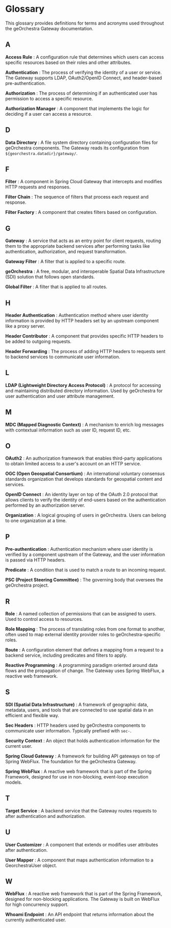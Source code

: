 # Glossary

This glossary provides definitions for terms and acronyms used throughout the geOrchestra Gateway documentation.

## A

**Access Rule**
: A configuration rule that determines which users can access specific resources based on their roles and other attributes.

**Authentication**
: The process of verifying the identity of a user or service. The Gateway supports LDAP, OAuth2/OpenID Connect, and header-based pre-authentication.

**Authorization**
: The process of determining if an authenticated user has permission to access a specific resource.

**Authorization Manager**
: A component that implements the logic for deciding if a user can access a resource.

## D

**Data Directory**
: A file system directory containing configuration files for geOrchestra components. The Gateway reads its configuration from `${georchestra.datadir}/gateway/`.

## F

**Filter**
: A component in Spring Cloud Gateway that intercepts and modifies HTTP requests and responses.

**Filter Chain**
: The sequence of filters that process each request and response.

**Filter Factory**
: A component that creates filters based on configuration.

## G

**Gateway**
: A service that acts as an entry point for client requests, routing them to the appropriate backend services after performing tasks like authentication, authorization, and request transformation.

**Gateway Filter**
: A filter that is applied to a specific route.

**geOrchestra**
: A free, modular, and interoperable Spatial Data Infrastructure (SDI) solution that follows open standards.

**Global Filter**
: A filter that is applied to all routes.

## H

**Header Authentication**
: Authentication method where user identity information is provided by HTTP headers set by an upstream component like a proxy server.

**Header Contributor**
: A component that provides specific HTTP headers to be added to outgoing requests.

**Header Forwarding**
: The process of adding HTTP headers to requests sent to backend services to communicate user information.

## L

**LDAP (Lightweight Directory Access Protocol)**
: A protocol for accessing and maintaining distributed directory information. Used by geOrchestra for user authentication and user attribute management.

## M

**MDC (Mapped Diagnostic Context)**
: A mechanism to enrich log messages with contextual information such as user ID, request ID, etc.

## O

**OAuth2**
: An authorization framework that enables third-party applications to obtain limited access to a user's account on an HTTP service.

**OGC (Open Geospatial Consortium)**
: An international voluntary consensus standards organization that develops standards for geospatial content and services.

**OpenID Connect**
: An identity layer on top of the OAuth 2.0 protocol that allows clients to verify the identity of end-users based on the authentication performed by an authorization server.

**Organization**
: A logical grouping of users in geOrchestra. Users can belong to one organization at a time.

## P

**Pre-authentication**
: Authentication mechanism where user identity is verified by a component upstream of the Gateway, and the user information is passed via HTTP headers.

**Predicate**
: A condition that is used to match a route to an incoming request.

**PSC (Project Steering Committee)**
: The governing body that oversees the geOrchestra project.

## R

**Role**
: A named collection of permissions that can be assigned to users. Used to control access to resources.

**Role Mapping**
: The process of translating roles from one format to another, often used to map external identity provider roles to geOrchestra-specific roles.

**Route**
: A configuration element that defines a mapping from a request to a backend service, including predicates and filters to apply.

**Reactive Programming**
: A programming paradigm oriented around data flows and the propagation of change. The Gateway uses Spring WebFlux, a reactive web framework.

## S

**SDI (Spatial Data Infrastructure)**
: A framework of geographic data, metadata, users, and tools that are connected to use spatial data in an efficient and flexible way.

**Sec Headers**
: HTTP headers used by geOrchestra components to communicate user information. Typically prefixed with `sec-`.

**Security Context**
: An object that holds authentication information for the current user.

**Spring Cloud Gateway**
: A framework for building API gateways on top of Spring WebFlux. The foundation for the geOrchestra Gateway.

**Spring WebFlux**
: A reactive web framework that is part of the Spring Framework, designed for use in non-blocking, event-loop execution models.

## T

**Target Service**
: A backend service that the Gateway routes requests to after authentication and authorization.

## U

**User Customizer**
: A component that extends or modifies user attributes after authentication.

**User Mapper**
: A component that maps authentication information to a GeorchestraUser object.

## W

**WebFlux**
: A reactive web framework that is part of the Spring Framework, designed for non-blocking applications. The Gateway is built on WebFlux for high concurrency support.

**Whoami Endpoint**
: An API endpoint that returns information about the currently authenticated user.
